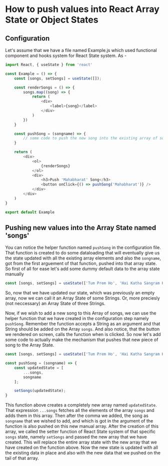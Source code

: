 # How to push values into React Array State or Object States
## Configuration
Let's assume that we have a file named Example.js which used functional component and hooks system for React State system. As - 

```js
import React, { useState } from 'react'

const Example = () => {
    const [songs, setSongs] = useState([]);

    const renderSongs = () => {
        songs.map((song) => {
            return (
                <div>
                    <label>{song}</label>
                </div>
            )
        })
    }

    const pushSong = (songname) => {
        // some code to push the new song into the existing array of songs
    }

    return (
        <div>
            <ol>
                {renderSongs}
            </ol>
            <div>
                <h3>Push 'Mahabharat' Song</h3>
                <button onClick={() => pushSong('Mahabharat')} />
            </div>
        </div>
    )
}

export default Example
```

## Pushing new values into the Array State named 'songs'

You can notice the helper function named `pushSong` in the configuration file. That function is created to do some dataloading that will eventually give us the state updated with all the existing array elements and also the `songname`, got from the first arguement of that function, pushed into that array state. So first of all for ease let's add some dummy default data to the array state manually

```js
const [songs, setSongs] = useState(['Tum Prem Ho', 'Hai Katha Sangram Ki', 'Ram Siya Ram' ]);
```

So, now that we have updated our state, which was previously an empty array, now we can call it an Array State of some Strings. Or, more preciesly (not neccessary) an Array State of three Strings.

Now, if we wish to add a new song to this Array of songs, we can use the helper function that we have created in the configuration step namely `pushSong`. Remember the function accepts a String as an argument and that String should be added on the Array `songs`. And also notice, that the button we rendered on screen, calls the function when is clicked. So now let's add some code to actually make the mechanism that pushes that new piece of song to the Array State.

```js
const [songs, setSongs] = useState(['Tum Prem Ho', 'Hai Katha Sangram Ki', 'Ram Siya Ram' ]);

const pushSong = (songname) => {
    const updatedState = [
        ...songs,
        songname
    ];

    setSongs(updatedState);
}

```

This function above creates a completely new array named `updatedState`. That expression `...songs` fetches all the elements of the array `songs` and adds them in this array. Then after the comma we added, the song as `songname` that we wished to add, and which is got in the argument of the function is also pushed on this new manual array. After the creation of this array, we called the setter function of React State system of that specific `songs` state, namely `setSongs` and passed the new array that we have created. This will replace the entire array state with the new array that we have created on the function above. Now the new state is updated with all the existing data in place and also with the new data that we pushed on the tail of that array.


